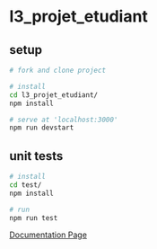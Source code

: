 # l3_projet_etudiant

## setup

```sh
# fork and clone project

# install
cd l3_projet_etudiant/
npm install

# serve at 'localhost:3000'
npm run devstart
```

## unit tests

```sh
# install
cd test/
npm install

# run
npm run test
```

[Documentation Page](https://margaal.gitlab.io/l3_projet_etudiant/)

